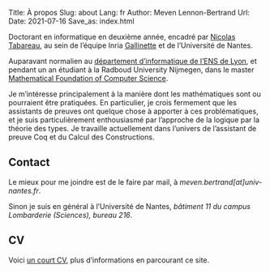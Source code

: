 Title: À propos
Slug: about
Lang: fr
Author: Meven Lennon-Bertrand
Url: 
Date: 2021-07-16
Save_as: index.html

Doctorant en informatique en deuxième année, encadré par [Nicolas Tabareau](http://tabareau.fr), au sein de l’équipe Inria [Gallinette](http://gallinette.inria.fr/) et de l’Université de Nantes.

Auparavant normalien au [département d’informatique de l’ENS de Lyon](http://www.ens-lyon.fr/DI/), et pendant un an étudiant à la Radboud University Nijmegen, dans le master [Mathematical Foundation of Computer Science](https://www.ru.nl/courseguides/science/master/master-computing-science/specialisation-mfocs-0/).

Je m’intéresse principalement à la manière dont les mathématiques sont ou pourraient être pratiquées. En particulier, je crois fermement que les assistants de preuves ont quelque chose à apporter à ces problématiques, et je suis particulièrement enthousiasmé par l’approche de la logique par la théorie des types. Je travaille actuellement dans l’univers de l’assistant de preuve Coq et du Calcul des Constructions.

## Contact

Le mieux pour me joindre est de le faire par mail, à *meven.bertrand\[at\]univ-nantes.fr*.

Sinon je suis en général à l’Université de Nantes, *bâtiment 11 du campus Lombarderie (Sciences), bureau 216*.

## CV

Voici [un court CV]({static}/documents/CV-fr.pdf), plus d’informations en parcourant ce site.